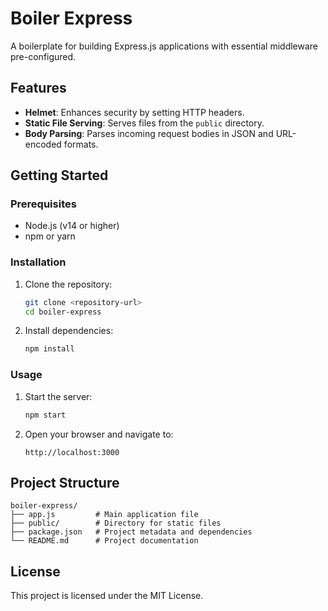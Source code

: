 # Boiler Express

A boilerplate for building Express.js applications with essential middleware pre-configured.

## Features

- **Helmet**: Enhances security by setting HTTP headers.
- **Static File Serving**: Serves files from the `public` directory.
- **Body Parsing**: Parses incoming request bodies in JSON and URL-encoded formats.

## Getting Started

### Prerequisites

- Node.js (v14 or higher)
- npm or yarn

### Installation

1. Clone the repository:

   ```bash
   git clone <repository-url>
   cd boiler-express
   ```

2. Install dependencies:
   ```bash
   npm install
   ```

### Usage

1. Start the server:

   ```bash
   npm start
   ```

2. Open your browser and navigate to:
   ```
   http://localhost:3000
   ```

## Project Structure

```
boiler-express/
├── app.js         # Main application file
├── public/        # Directory for static files
├── package.json   # Project metadata and dependencies
└── README.md      # Project documentation
```

## License

This project is licensed under the MIT License.

